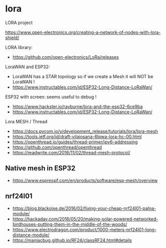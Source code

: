 # lora
LORA project

https://www.open-electronics.org/creating-a-network-of-nodes-with-lora-shield/

LORA library:
* https://github.com/open-electronics/LoRa/releases

LoraWAN and ESP32:
* LoraWAN has a STAR topology so if we create a Mesh it will NOT be LoraWAN !
* https://www.instructables.com/id/ESP32-Long-Distance-LoRaWan/

ESP32 with screen: seems useful to debug !
* https://www.hackster.io/rayburne/lora-and-the-esp32-6ce9ba
* https://www.instructables.com/id/ESP32-Long-Distance-LoRaWan/

Lora MESH / Thread
* https://docs.pycom.io/v/development_release/tutorials/lora/lora-mesh
* https://tools.ietf.org/id/draft-vilajosana-6lpwa-lora-hc-00.html
* https://openthread.io/guides/thread-primer/ipv6-addressing
* https://github.com/openthread/openthread
* https://readwrite.com/2016/11/02/thread-mesh-protocol/

## Native mesh in ESP32

* https://www.espressif.com/en/products/software/esp-mesh/overview

## nrf24l01

* https://blog.blackoise.de/2016/02/fixing-your-cheap-nrf24l01-palna-module/
* https://hackaday.com/2016/05/20/making-solar-powered-networked-birdhouses-putting-them-in-the-middle-of-the-woods/
* https://www.electrodragon.com/product/1000-meters-nrf24l01-long-distance-module/
* https://maniacbug.github.io/RF24/classRF24.html#details
